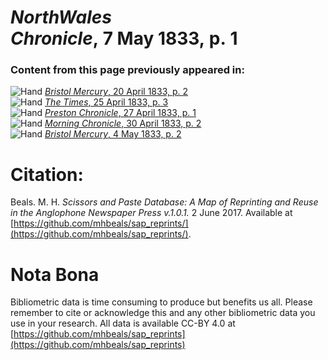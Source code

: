 # *NorthWales Chronicle*, 7 May 1833, p. 1  
  
### Content from this page previously appeared in:  
![Hand](http://scissorsandpaste.net/wp-content/uploads/2017/06/smallhandpointer.png) [*Bristol Mercury*, 20 April 1833, p. 2](https://mhbeals.github.io/sap_html/Bristol-Mercury/Bristol-Mercury-20-April-1833-p-2)  
![Hand](http://scissorsandpaste.net/wp-content/uploads/2017/06/smallhandpointer.png) [*The Times*, 25 April 1833, p. 3](https://mhbeals.github.io/sap_html/The-Times/The-Times-25-April-1833-p-3)  
![Hand](http://scissorsandpaste.net/wp-content/uploads/2017/06/smallhandpointer.png) [*Preston Chronicle*, 27 April 1833, p. 1](https://mhbeals.github.io/sap_html/Preston-Chronicle/Preston-Chronicle-27-April-1833-p-1)  
![Hand](http://scissorsandpaste.net/wp-content/uploads/2017/06/smallhandpointer.png) [*Morning Chronicle*, 30 April 1833, p. 2](https://mhbeals.github.io/sap_html/Morning-Chronicle/Morning-Chronicle-30-April-1833-p-2)  
![Hand](http://scissorsandpaste.net/wp-content/uploads/2017/06/smallhandpointer.png) [*Bristol Mercury*, 4 May 1833, p. 2](https://mhbeals.github.io/sap_html/Bristol-Mercury/Bristol-Mercury-4-May-1833-p-2)  


# Citation: 

Beals. M. H. *Scissors and Paste Database: A Map of Reprinting and Reuse in the Anglophone Newspaper Press v.1.0.1.* 2 June 2017. Available at [https://github.com/mhbeals/sap_reprints/](https://github.com/mhbeals/sap_reprints/). 

# Nota Bona

Bibliometric data is time consuming to produce but benefits us all. Please remember to cite or acknowledge this and any other bibliometric data you use in your research. All data is available CC-BY 4.0 at [https://github.com/mhbeals/sap_reprints](https://github.com/mhbeals/sap_reprints)